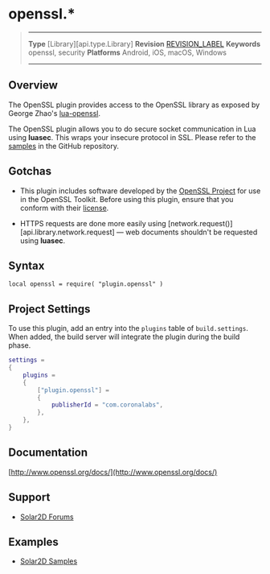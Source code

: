 # openssl.*

> --------------------- ------------------------------------------------------------------------------------------
> __Type__              [Library][api.type.Library]
> __Revision__          [REVISION_LABEL](REVISION_URL)
> __Keywords__          openssl, security
> __Platforms__			Android, iOS, macOS, Windows
> --------------------- ------------------------------------------------------------------------------------------

## Overview

The OpenSSL plugin provides access to the OpenSSL library as exposed by George Zhao's [lua-openssl](https://github.com/zhaozg/lua-openssl).

The OpenSSL plugin allows you to do secure socket communication in Lua using __luasec__. This wraps your insecure protocol in SSL. Please refer to the [samples](https://github.com/coronalabs/plugins-sample-openssl) in the GitHub repository.


## Gotchas

* This plugin includes software developed by the [OpenSSL Project](http://www.openssl.org/) for use in the OpenSSL Toolkit. Before using this plugin, ensure that you conform with their [license](https://www.openssl.org/source/license.txt).

* HTTPS requests are done more easily using [network.request()][api.library.network.request] &mdash; web documents shouldn't be requested using __luasec__.

## Syntax

	local openssl = require( "plugin.openssl" )


## Project Settings

To use this plugin, add an entry into the `plugins` table of `build.settings`. When added, the build server will integrate the plugin during the build phase.

``````lua
settings =
{
	plugins =
	{
		["plugin.openssl"] =
		{
			publisherId = "com.coronalabs",
		},
	},		
}
``````


## Documentation

[http://www.openssl.org/docs/](http://www.openssl.org/docs/)


## Support

* [Solar2D Forums](https://forums.solar2d.com/c/corona-marketplace/corona-premium-plugins/)

## Examples

* [Solar2D Samples](https://github.com/coronalabs/plugins-sample-openssl)
